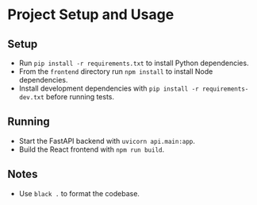 # Project Setup and Usage

## Setup
- Run `pip install -r requirements.txt` to install Python dependencies.
- From the `frontend` directory run `npm install` to install Node dependencies.
- Install development dependencies with `pip install -r requirements-dev.txt` before running tests.

## Running
- Start the FastAPI backend with `uvicorn api.main:app`.
- Build the React frontend with `npm run build`.

## Notes
- Use `black .` to format the codebase.
